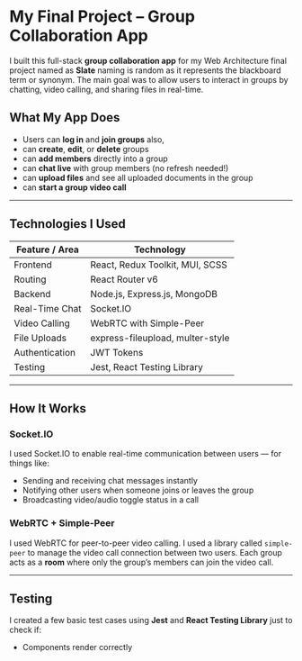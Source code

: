  # My Final Project – Group Collaboration App

I built this full-stack **group collaboration app** for my Web Architecture final project named as **Slate** naming is random as it represents the blackboard term or synonym. The main goal was to allow users to interact in groups by chatting, video calling, and sharing files in real-time.

##  What My App Does

-  Users can **log in** and **join groups** also,
-   can **create**, **edit**, or **delete** groups
-   can **add members** directly into a group
-   can **chat live** with group members (no refresh needed!)
-   can **upload files** and see all uploaded documents in the group
-   can **start a group video call**

---

##  Technologies I Used

| Feature / Area         | Technology                         |
|------------------------|-------------------------------------|
| Frontend               | React, Redux Toolkit, MUI, SCSS     |
| Routing                | React Router v6                     |
| Backend                | Node.js, Express.js, MongoDB        |
| Real-Time Chat         | Socket.IO                           |
| Video Calling          | WebRTC with Simple-Peer             |
| File Uploads           | express-fileupload, multer-style    |
| Authentication         | JWT Tokens                          |
| Testing                | Jest, React Testing Library         |

---

##  How It Works 

###  Socket.IO
I used Socket.IO to enable real-time communication between users — for things like:
- Sending and receiving chat messages instantly
- Notifying other users when someone joins or leaves the group
- Broadcasting video/audio toggle status in a call

###  WebRTC + Simple-Peer
I used WebRTC for peer-to-peer video calling. I used a library called `simple-peer` to manage the video call connection between two users. Each group acts as a **room** where only the group’s members can join the video call.

---

##  Testing

I created a few basic test cases using **Jest** and **React Testing Library** just to check if:
- Components render correctly


